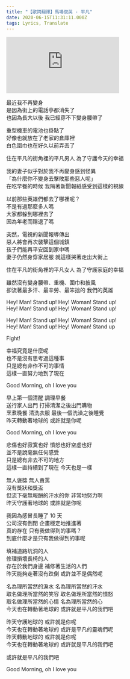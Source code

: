 ```yaml
---
title: "【歌詞翻譯】馬場俊英 - 平凡"
date: 2020-06-15T11:31:11.000Z
tags: Lyrics, Translate
---
```


<iframe title="馬場俊英 - 平凡" src="https://www.youtube.com/embed/QtkK2VWyq6g" frameborder="0" allow="accelerometer; autoplay; clipboard-write; encrypted-media; gyroscope; picture-in-picture" allowfullscreen></iframe>

最近我不再變身
<br>是因為街上的電話亭都消失了
<br>也因為長大以後 我已經穿不下變身腰帶了

重型機車的電池也掛點了
<br>好像也就放在了老家的倉庫裡
<br>白色圍巾也在好久以前弄丟了

住在平凡的街角裡的平凡男人 為了守護今天的幸福

我的妻子似乎對於我不再變身感到怪異
<br>「為什麼你不變身去擊敗那些惡人呢」
<br>在吃早餐的時候 我隔著新聞報紙感受到這樣的視線

以前那些英雄們都去了哪裡呢？
<br>不是有過那麼多人嗎
<br>大家都躲到哪裡去了
<br>因為年老而隱退了嗎

突然，電視的新聞報導傳出
<br>惡人將會再次襲擊這個城鎮
<br>孩子們能再平安回到家中嗎
<br>妻子仍然身穿家居服 就這樣哭著走出大街上

住在平凡的街角裡的平凡女人 為了守護家庭的幸福

雖然沒有變身腰帶、重機、圍巾和披風
<br>卻流著最多汗、最辛勞、最笨拙的 我們的英雄

Hey! Man! Stand up! Hey! Woman! Stand up!
<br>Hey! Man! Stand up! Hey! Woman! Stand up!

Hey! Man! Stand up! Hey! Woman! Stand up!
<br>Hey! Man! Stand up! Hey! Woman! Stand up

Fight!

幸福究竟是什麼呢
<br>也不是沒有思考過這種事
<br>只是總有非作不可的事情
<br>這樣一直努力地到了現在

Good Morning, oh I love you

早上第一個清醒 調理早餐
<br>送行家人出門 打掃清潔之後出門購物
<br>烹煮晚餐 清洗衣服 最後一個洗澡之後睡覺
<br>昨天轉動著地球的 或許就是你呢

Good Morning, oh I love you

悲傷也好寂寞也好 憤怒也好空虛也好
<br>並不是說毫無任何感受
<br>只是總有非去不可的地方
<br>這樣一直持續到了現在 今天也是一樣

無人褒獎 無人責罵
<br>沒有獎狀和獎盃
<br>但流下毫無報酬的汗水的你 非常地努力啊
<br>昨天守護著地球的 或許就是你呢

我因為感冒長睡了 10 天
<br>公司沒有倒閉 企畫穩定地推進著
<br>真的存在 只有我做得到的事嗎？
<br>到底什麼才是只有我做得到的事呢

填補道路坑洞的人
<br>修理損壞長椅的人
<br>存在於我們身邊 補修著生活的人們
<br>昨天能夠走著沒有跌倒 或許並不是偶然呢

名為理所當然的淚水 名為理所當然的汗水
<br>取名做理所當然的笑容 取名做理所當然的憤怒
<br>取名做理所當然的心情 名為理所當然的心
<br>今天也在轉動著地球的 或許就是平凡的我們吧

昨天守護地球的 或許就是你呢
<br>今天也在轉動著地球的 或許是平凡的靈魂們呢
<br>昨天轉動地球的 或許就是你呢
<br>今天也在轉動著地球的 或許就是平凡的我們吧

或許就是平凡的我們吧

Good Morning, oh I love you
